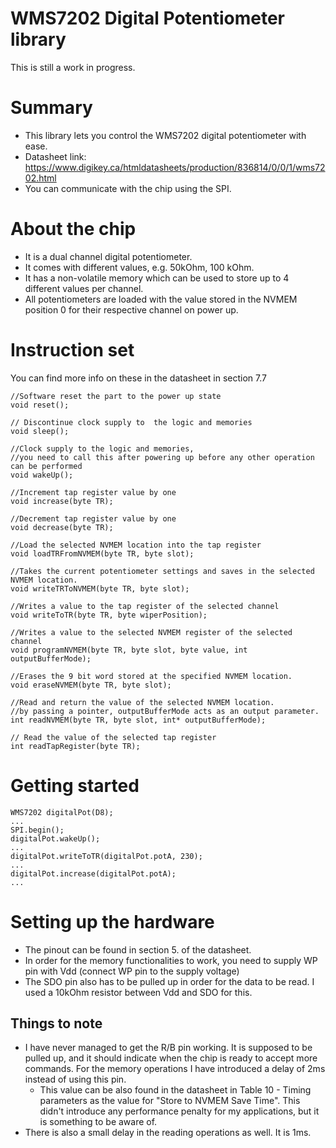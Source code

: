 # WMS7202 Digital Potentiometer library

This is still a work in progress.

# Summary

* This library lets you control the WMS7202 digital potentiometer with ease.
* Datasheet link: https://www.digikey.ca/htmldatasheets/production/836814/0/0/1/wms7202.html
* You can communicate with the chip using the SPI.

# About the chip

* It is a dual channel digital potentiometer.
* It comes with different values, e.g. 50kOhm, 100 kOhm.
* It has a non-volatile memory which can be used to store up to 4 different values per channel.
* All potentiometers are loaded with the value stored in the NVMEM position 0 for their respective 
channel on power up.

# Instruction set
You can find more info on these in the datasheet in section 7.7

```
//Software reset the part to the power up state 
void reset();
```
```
// Discontinue clock supply to  the logic and memories 
void sleep();
```
```
//Clock supply to the logic and memories,
//you need to call this after powering up before any other operation can be performed
void wakeUp();
```
```
//Increment tap register value by one 
void increase(byte TR);
```
```
//Decrement tap register value by one 
void decrease(byte TR);
```
```
//Load the selected NVMEM location into the tap register 
void loadTRFromNVMEM(byte TR, byte slot);
```
```
//Takes the current potentiometer settings and saves in the selected NVMEM location. 
void writeTRToNVMEM(byte TR, byte slot);
```
```
//Writes a value to the tap register of the selected channel 
void writeToTR(byte TR, byte wiperPosition);
```
```
//Writes a value to the selected NVMEM register of the selected channel 
void programNVMEM(byte TR, byte slot, byte value, int outputBufferMode);
```
```
//Erases the 9 bit word stored at the specified NVMEM location.
void eraseNVMEM(byte TR, byte slot);
```
```
//Read and return the value of the selected NVMEM location. 
//by passing a pointer, outputBufferMode acts as an output parameter.
int readNVMEM(byte TR, byte slot, int* outputBufferMode);
```
```
// Read the value of the selected tap register 
int readTapRegister(byte TR);
```

# Getting started

```
WMS7202 digitalPot(D8);
...
SPI.begin();
digitalPot.wakeUp();
...
digitalPot.writeToTR(digitalPot.potA, 230);
...
digitalPot.increase(digitalPot.potA);
...
```

# Setting up the hardware
* The pinout can be found in section 5. of the datasheet.
* In order for the memory functionalities to work, you need to supply WP pin with Vdd (connect WP pin to the supply voltage)
* The SDO pin also has to be pulled up in order for the data to be read. I used a 10kOhm resistor between Vdd and SDO for this.

## Things to note
* I have never managed to get the R/B pin working. It is supposed to be pulled up, and it should indicate when the chip is ready to accept more commands. For the memory operations I have introduced a delay of 2ms instead of using this pin.
  * This value can be also found in the datasheet in Table 10 - Timing parameters as the value for "Store to NVMEM Save Time". This didn't introduce any performance penalty for my applications, but it is something to be aware of.
* There is also a small delay in the reading operations as well. It is 1ms.
